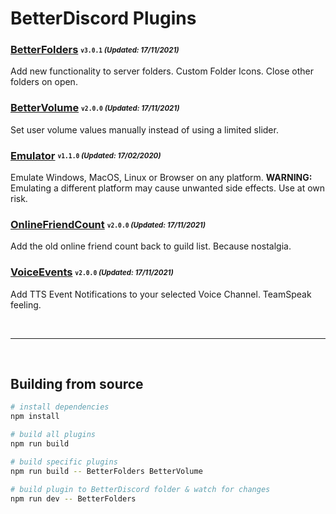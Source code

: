 # BetterDiscord Plugins

### [BetterFolders](/dist/bd/BetterFolders.plugin.js) <sub><sup>`v3.0.1` *(Updated: 17/11/2021)*</sup></sub>
Add new functionality to server folders. Custom Folder Icons. Close other folders on open.

### [BetterVolume](/dist/bd/BetterVolume.plugin.js) <sub><sup>`v2.0.0` *(Updated: 17/11/2021)*</sup></sub>
Set user volume values manually instead of using a limited slider.

### [Emulator](/v1/Emulator.plugin.js) <sub><sup>`v1.1.0` *(Updated: 17/02/2020)*</sup></sub>
Emulate Windows, MacOS, Linux or Browser on any platform.
**WARNING:** Emulating a different platform may cause unwanted side effects. Use at own risk.

### [OnlineFriendCount](/dist/bd/OnlineFriendCount.plugin.js) <sub><sup>`v2.0.0` *(Updated: 17/11/2021)*</sup></sub>
Add the old online friend count back to guild list. Because nostalgia.

### [VoiceEvents](/dist/bd/VoiceEvents.plugin.js) <sub><sup>`v2.0.0` *(Updated: 17/11/2021)*</sup></sub>
Add TTS Event Notifications to your selected Voice Channel. TeamSpeak feeling.

<br>

---

<br>

## Building from source
```sh
# install dependencies
npm install

# build all plugins
npm run build

# build specific plugins
npm run build -- BetterFolders BetterVolume

# build plugin to BetterDiscord folder & watch for changes
npm run dev -- BetterFolders
```
